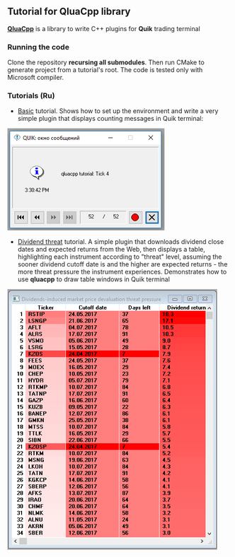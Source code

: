 ## Tutorial for QluaCpp library ##

[**QluaCpp**](https://github.com/elelel/qluacpp) is a library to write C++ plugins for **Quik** trading terminal

### Running the code ###
Clone the repository **recursing all submodules**. Then run CMake to generate project from a tutorial's root. The code is tested only with Microsoft compiler.

### Tutorials (Ru) ###

 - [Basic](basic) tutorial. Shows how to set up the environment and write a very simple plugin that displays counting messages in Quik terminal:
 
 ![Message screenshot](basic/doc/message_screenshot.png)
 
 - [Dividend threat](dividend_threat) tutorial. A simple plugin that downloads dividend close dates and expected returns from the Web, then displays a table, highlighting each instrument according to "threat" level, assuming the sooner dividend cutoff date is and the higher are expected returns - the more threat pressure the instrument experiences. Demonstrates how to use **qluacpp** to draw table windows in Quik terminal
 
 ![Dividend threat screenshot](dividend_threat/doc/table_screenshot.png)
 

